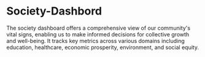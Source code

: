 # Society-Dashbord
The society dashboard offers a comprehensive view of our community's vital signs, enabling us to make informed decisions for collective growth and well-being. It tracks key metrics across various domains including education, healthcare, economic prosperity, environment, and social equity. 
